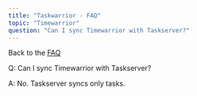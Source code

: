 ```yaml
---
title: "Taskwarrior - FAQ"
topic: "Timewarrior"
question: "Can I sync Timewarrior with Taskserver?"
---
```


Back to the [FAQ](/support/faq)

Q: Can I sync Timewarrior with Taskserver?

A: No.
Taskserver syncs only tasks.

